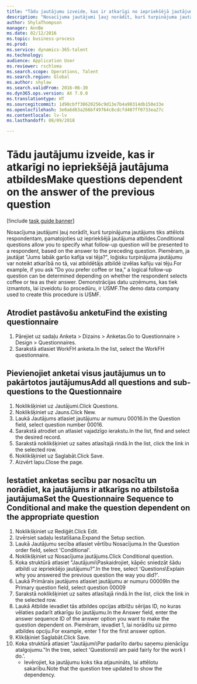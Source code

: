 ```yaml
--- 
title: "Tādu jautājumu izveide, kas ir atkarīgi no iepriekšējā jautājuma atbildes"
description: "Nosacījuma jautājumi ļauj norādīt, kurš turpinājuma jautājums tiks attēlots respondentam, pamatojoties uz iepriekšējā jautājuma atbildes."
author: ShylaThompson
manager: AnnBe
ms.date: 02/12/2016
ms.topic: business-process
ms.prod: 
ms.service: dynamics-365-talent
ms.technology: 
audience: Application User
ms.reviewer: rschloma
ms.search.scope: Operations, Talent
ms.search.region: Global
ms.author: shylaw
ms.search.validFrom: 2016-06-30
ms.dyn365.ops.version: AX 7.0.0
ms.translationtype: HT
ms.sourcegitcommit: 1d98cbff30620256c9d13e7b4a90314db150e33e
ms.openlocfilehash: 3e0a6d63a266bf49764c8cdcfd407ff0733ea27c
ms.contentlocale: lv-lv
ms.lasthandoff: 08/09/2018

---
```

# <a name="make-questions-dependent-on-the-answer-of-the-previous-question"></a><span data-ttu-id="8fddd-103">Tādu jautājumu izveide, kas ir atkarīgi no iepriekšējā jautājuma atbildes</span><span class="sxs-lookup"><span data-stu-id="8fddd-103">Make questions dependent on the answer of the previous question</span></span>

[!include [task guide banner](../../includes/task-guide-banner.md)]

<span data-ttu-id="8fddd-104">Nosacījuma jautājumi ļauj norādīt, kurš turpinājuma jautājums tiks attēlots respondentam, pamatojoties uz iepriekšējā jautājuma atbildes.</span><span class="sxs-lookup"><span data-stu-id="8fddd-104">Conditional questions allow you to specify what follow-up question will be presented to a respondent, based on the answer to the preceding question.</span></span> <span data-ttu-id="8fddd-105">Piemēram, ja jautājat "Jums labāk garšo kafija vai tēja?", loģisku turpinājuma jautājumu var noteikt atkarībā no tā, vai atbildētājs atbildē izvēlas kafiju vai tēju.</span><span class="sxs-lookup"><span data-stu-id="8fddd-105">For example, if you ask "Do you prefer coffee or tea," a logical follow-up question can be determined depending on whether the respondent selects coffee or tea as their answer.</span></span> <span data-ttu-id="8fddd-106">Demonstrācijas datu uzņēmums, kas tiek izmantots, lai izveidotu šo procedūru, ir USMF.</span><span class="sxs-lookup"><span data-stu-id="8fddd-106">The demo data company used to create this procedure is USMF.</span></span>


## <a name="find-the-existing-questionnaire"></a><span data-ttu-id="8fddd-107">Atrodiet pastāvošu anketu</span><span class="sxs-lookup"><span data-stu-id="8fddd-107">Find the existing questionnaire</span></span>
1. <span data-ttu-id="8fddd-108">Pārejiet uz sadaļu Anketa > Dizains > Anketas.</span><span class="sxs-lookup"><span data-stu-id="8fddd-108">Go to Questionnaire > Design > Questionnaires.</span></span>
2. <span data-ttu-id="8fddd-109">Sarakstā atlasiet WorkFH anketa.</span><span class="sxs-lookup"><span data-stu-id="8fddd-109">In the list, select the WorkFH questionnaire.</span></span>

## <a name="add-all-questions-and-sub-questions-to-the-questionnaire"></a><span data-ttu-id="8fddd-110">Pievienojiet anketai visus jautājumus un to pakārtotos jautājumus</span><span class="sxs-lookup"><span data-stu-id="8fddd-110">Add all questions and sub-questions to the Questionnaire</span></span>
1. <span data-ttu-id="8fddd-111">Noklikšķiniet uz Jautājumi.</span><span class="sxs-lookup"><span data-stu-id="8fddd-111">Click Questions.</span></span>
2. <span data-ttu-id="8fddd-112">Noklikšķiniet uz Jauns.</span><span class="sxs-lookup"><span data-stu-id="8fddd-112">Click New.</span></span>
3. <span data-ttu-id="8fddd-113">Laukā Jautājums atlasiet jautājumu ar numuru 00016.</span><span class="sxs-lookup"><span data-stu-id="8fddd-113">In the Question field, select question number 00016.</span></span>
4. <span data-ttu-id="8fddd-114">Sarakstā atrodiet un atlasiet vajadzīgo ierakstu.</span><span class="sxs-lookup"><span data-stu-id="8fddd-114">In the list, find and select the desired record.</span></span>
5. <span data-ttu-id="8fddd-115">Sarakstā noklikšķiniet uz saites atlasītajā rindā.</span><span class="sxs-lookup"><span data-stu-id="8fddd-115">In the list, click the link in the selected row.</span></span>
6. <span data-ttu-id="8fddd-116">Noklikšķiniet uz Saglabāt.</span><span class="sxs-lookup"><span data-stu-id="8fddd-116">Click Save.</span></span>
7. <span data-ttu-id="8fddd-117">Aizvērt lapu.</span><span class="sxs-lookup"><span data-stu-id="8fddd-117">Close the page.</span></span>

## <a name="set-the-questionnaire-sequence-to-conditional-and-make-the-question-dependent-on-the-appropriate-question"></a><span data-ttu-id="8fddd-118">Iestatiet anketas secību par nosacītu un norādiet, ka jautājums ir atkarīgs no atbilstoša jautājuma</span><span class="sxs-lookup"><span data-stu-id="8fddd-118">Set the Questionnaire Sequence to Conditional and make the question dependent on the appropriate question</span></span>
1. <span data-ttu-id="8fddd-119">Noklikšķiniet uz Rediģēt.</span><span class="sxs-lookup"><span data-stu-id="8fddd-119">Click Edit.</span></span>
2. <span data-ttu-id="8fddd-120">Izvērsiet sadaļu Iestatīšana.</span><span class="sxs-lookup"><span data-stu-id="8fddd-120">Expand the Setup section.</span></span>
3. <span data-ttu-id="8fddd-121">Laukā Jautājumu secība atlasiet vērtību Nosacījuma.</span><span class="sxs-lookup"><span data-stu-id="8fddd-121">In the Question order field, select 'Conditional'.</span></span>
4. <span data-ttu-id="8fddd-122">Noklikšķiniet uz Nosacījuma jautājums.</span><span class="sxs-lookup"><span data-stu-id="8fddd-122">Click Conditional question.</span></span>
5. <span data-ttu-id="8fddd-123">Koka struktūrā atlasiet "Jautājumi\Paskaidrojiet, kāpēc sniedzāt šādu atbildi uz iepriekšējo jautājumu?".</span><span class="sxs-lookup"><span data-stu-id="8fddd-123">In the tree, select 'Questions\Explain why you answered the previous question the way you did?'.</span></span>
6. <span data-ttu-id="8fddd-124">Laukā Primārais jautājums atlasiet jautājumu ar numuru 00009</span><span class="sxs-lookup"><span data-stu-id="8fddd-124">In the Primary question field, select question 00009</span></span>
7. <span data-ttu-id="8fddd-125">Sarakstā noklikšķiniet uz saites atlasītajā rindā.</span><span class="sxs-lookup"><span data-stu-id="8fddd-125">In the list, click the link in the selected row.</span></span>
8. <span data-ttu-id="8fddd-126">Laukā Atbilde ievadiet tās atbildes opcijas atbilžu sērijas ID, no kuras vēlaties padarīt atkarīgu šo jautājumu.</span><span class="sxs-lookup"><span data-stu-id="8fddd-126">In the Answer field, enter the answer sequence ID of the answer option you want to make the question dependent on.</span></span> <span data-ttu-id="8fddd-127">Piemēram, ievadiet 1, lai norādītu uz pirmo atbildes opciju.</span><span class="sxs-lookup"><span data-stu-id="8fddd-127">For example, enter 1 for the first answer option.</span></span>
9. <span data-ttu-id="8fddd-128">Klikšķiniet Saglabāt.</span><span class="sxs-lookup"><span data-stu-id="8fddd-128">Click Save.</span></span>
10. <span data-ttu-id="8fddd-129">Koka struktūrā atlasiet "Jautājumi\Par padarīto darbu saņemu pienācīgu atalgojumu."</span><span class="sxs-lookup"><span data-stu-id="8fddd-129">In the tree, select 'Questions\I am paid fairly for the work I do.'.</span></span>
    * <span data-ttu-id="8fddd-130">Ievērojiet, ka jautājumu koks tika atjaunināts, lai attēlotu sakarību.</span><span class="sxs-lookup"><span data-stu-id="8fddd-130">Note that the question tree updated to show the dependency.</span></span>  


